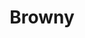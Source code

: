 ---
language: id
layout: product-item
title: Browny
description: Description in &amp; Browny
keyword: keyword in Browny
image: /images/Browny-Honed1.jpg
sub-title: Browny
article-1: Height &#58; 12″ &#38; 24"<br>Length &#58; 24″ <br>Depth &#58; 1/2″ <br>Tile &#58; Honed <br>Color &#58; Caramel with dark brown
title-right: Browny
article-right: Browny
title-2: Browny
article-2: Browny
article-3: Browny
alt-slide1: Browny
alt-slide2: Browny
alt-slide3: Browny
slide1: /images/Browny-Honed1.jpg
slide2: /images/Browny-Honed1.jpg
slide3: /images/Browny-Honed1.jpg
---